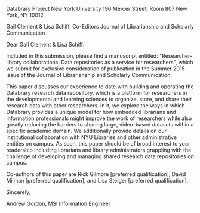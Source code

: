 Databrary Project
New York University
196 Mercer Street, Room 807
New York, NY 10012

Gail Clement & Lisa Schiff, Co-Editors
Journal of Librarianship and Scholarly Communication


Dear Gail Clement & Lisa Schiff:

Included in this submission, please find a manuscript entitled: "Researcher-library collaborations: Data repositories as a service for researchers", which we submit for exclusive consideration of publication in the Summer 2015 issue of the Journal of Librarianship and Scholarly Communication.

This paper discusses our experience to date with building and operating the Databrary research data repository, which is a platform for researchers in the developmental and learning sciences to organize, store, and share their research data with other researchers. In it, we explore the ways in which Databrary provides a unique model for how embedded librarians and information professionals might improve the work of researchers while also greatly reducing the barriers to sharing large, video-based datasets within a specific academic domain. We additionally provide details on our institutional collaboration with NYU Libraries and other administrative entities on campus. As such, this paper should be of broad interest to your readership including librarians and library administrators grappling with the challenge of developing and managing shared research data repositories on campus. 

Co-authors of this paper are Rick Gilmore [preferred qualification], David Milman [preferred qualification], and Lisa Steiger [preferred qualification]. 


Sincerely, 


Andrew Gordon, MSI
Information Engineer
